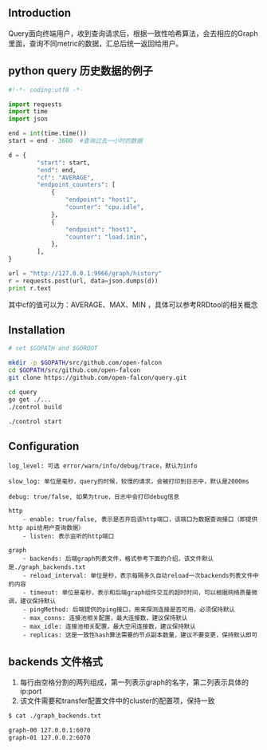 ## Introduction

Query面向终端用户，收到查询请求后，根据一致性哈希算法，会去相应的Graph里面，查询不同metric的数据，汇总后统一返回给用户。

## python query 历史数据的例子

```python
#!-*- coding:utf8 -*-

import requests
import time
import json

end = int(time.time())
start = end - 3600  #查询过去一小时的数据

d = {
        "start": start,
        "end": end,
        "cf": "AVERAGE",
        "endpoint_counters": [
            {
                "endpoint": "host1",
                "counter": "cpu.idle",
            },
            {
                "endpoint": "host1",
                "counter": "load.1min",
            },
        ],
}

url = "http://127.0.0.1:9966/graph/history"
r = requests.post(url, data=json.dumps(d))
print r.text

```

其中cf的值可以为：AVERAGE、MAX、MIN ，具体可以参考RRDtool的相关概念

## Installation

```bash
# set $GOPATH and $GOROOT

mkdir -p $GOPATH/src/github.com/open-falcon
cd $GOPATH/src/github.com/open-falcon
git clone https://github.com/open-falcon/query.git

cd query
go get ./...
./control build

./control start
```

## Configuration

    log_level: 可选 error/warn/info/debug/trace，默认为info

    slow_log: 单位是毫秒，query的时候，较慢的请求，会被打印到日志中，默认是2000ms

    debug: true/false, 如果为true，日志中会打印debug信息

    http
        - enable: true/false, 表示是否开启该http端口，该端口为数据查询接口（即提供http api给用户查询数据）
        - listen: 表示监听的http端口

    graph
        - backends: 后端graph列表文件，格式参考下面的介绍，该文件默认是./graph_backends.txt
        - reload_interval: 单位是秒，表示每隔多久自动reload一次backends列表文件中的内容
        - timeout: 单位是毫秒，表示和后端graph组件交互的超时时间，可以根据网络质量微调，建议保持默认
        - pingMethod: 后端提供的ping接口，用来探测连接是否可用，必须保持默认
        - max_conns: 连接池相关配置，最大连接数，建议保持默认
        - max_idle: 连接池相关配置，最大空闲连接数，建议保持默认
        - replicas: 这是一致性hash算法需要的节点副本数量，建议不要变更，保持默认即可

## backends 文件格式
1. 每行由空格分割的两列组成，第一列表示graph的名字，第二列表示具体的ip:port
2. 该文件需要和transfer配置文件中的cluster的配置项，保持一致

```bash
$ cat ./graph_backends.txt

graph-00 127.0.0.1:6070
graph-01 127.0.0.2:6070
```
